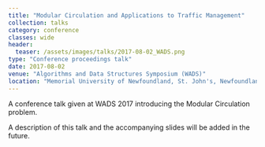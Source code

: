 ```yaml
---
title: "Modular Circulation and Applications to Traffic Management"
collection: talks
category: conference
classes: wide
header: 
  teaser: /assets/images/talks/2017-08-02_WADS.png
type: "Conference proceedings talk"
date: 2017-08-02
venue: "Algorithms and Data Structures Symposium (WADS)"
location: "Memorial University of Newfoundland, St. John's, Newfoundland, Canada "
---
```


A conference talk  given at WADS 2017 introducing the Modular Circulation problem.

A description of this talk and the accompanying slides will be added in the future.